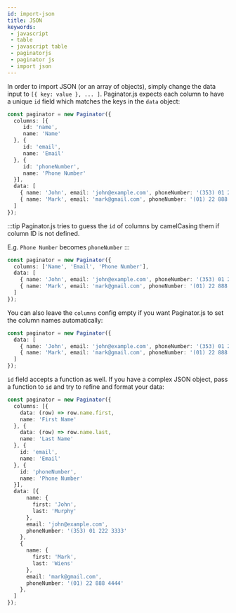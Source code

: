 ```yaml
---
id: import-json
title: JSON
keywords:
 - javascript
 - table
 - javascript table
 - paginatorjs
 - paginator js
 - import json
---
```


In order to import JSON (or an array of objects), simply change the data input to `[{ key: value }, ... ]`. 
Paginator.js expects each column to have a unique `id` field which matches the keys in the `data` object:

```ts paginator
const paginator = new Paginator({
  columns: [{
     id: 'name',
     name: 'Name'
  }, {
     id: 'email',
     name: 'Email'
  }, {
     id: 'phoneNumber',
     name: 'Phone Number'
  }],
  data: [
    { name: 'John', email: 'john@example.com', phoneNumber: '(353) 01 222 3333' },
    { name: 'Mark', email: 'mark@gmail.com', phoneNumber: '(01) 22 888 4444' },
  ]
});
```

:::tip
Paginator.js tries to guess the `id` of columns by camelCasing them if column ID is not defined.

E.g. `Phone Number` becomes `phoneNumber`
:::

```ts paginator
const paginator = new Paginator({
  columns: ['Name', 'Email', 'Phone Number'],
  data: [
    { name: 'John', email: 'john@example.com', phoneNumber: '(353) 01 222 3333' },
    { name: 'Mark', email: 'mark@gmail.com', phoneNumber: '(01) 22 888 4444' },
  ]
});
```

You can also leave the `columns` config empty if you want Paginator.js to set the column names automatically:

```ts paginator
const paginator = new Paginator({
  data: [
    { name: 'John', email: 'john@example.com', phoneNumber: '(353) 01 222 3333' },
    { name: 'Mark', email: 'mark@gmail.com', phoneNumber: '(01) 22 888 4444' },
  ]
});
```

`id` field accepts a function as well. If you have a complex JSON object, pass a function to `id` and try to refine and format your data:

```ts paginator
const paginator = new Paginator({
  columns: [{
    data: (row) => row.name.first,
    name: 'First Name'
  }, {
    data: (row) => row.name.last,
    name: 'Last Name'
  }, {
    id: 'email',
    name: 'Email'
  }, {
    id: 'phoneNumber',
    name: 'Phone Number'
  }],
  data: [{
      name: {
        first: 'John',
        last: 'Murphy'
      },
      email: 'john@example.com',
      phoneNumber: '(353) 01 222 3333'
    },
    {
      name: {
        first: 'Mark',
        last: 'Wiens'
      },
      email: 'mark@gmail.com',
      phoneNumber: '(01) 22 888 4444'
    },
  ]
});
```
